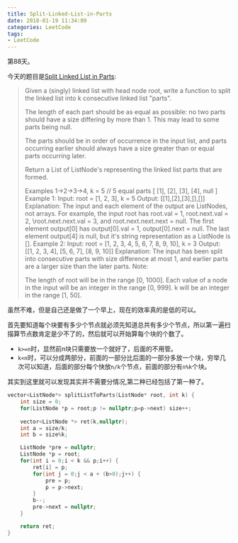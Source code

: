 ```yaml
---
title: Split-Linked-List-in-Parts
date: 2018-01-19 11:34:09
categories: LeetCode
tags:
- LeetCode
---
```


第88天。

今天的题目是[Split Linked List in Parts](https://leetcode.com/problems/split-linked-list-in-parts/description/):

> Given a (singly) linked list with head node root, write a function to split the linked list into k consecutive linked list "parts".
>
> The length of each part should be as equal as possible: no two parts should have a size differing by more than 1. This may lead to some parts being null.
>
> The parts should be in order of occurrence in the input list, and parts occurring earlier should always have a size greater than or equal parts occurring later.
>
> Return a List of ListNode's representing the linked list parts that are formed.
>
> Examples 1->2->3->4, k = 5 // 5 equal parts [ [1], [2], [3], [4], null ]
> Example 1:
> Input: 
> root = [1, 2, 3], k = 5
> Output: [[1],[2],[3],[],[]]
> Explanation:
> The input and each element of the output are ListNodes, not arrays.
> For example, the input root has root.val = 1, root.next.val = 2, \root.next.next.val = 3, and root.next.next.next = null.
> The first element output[0] has output[0].val = 1, output[0].next = null.
> The last element output[4] is null, but it's string representation as a ListNode is [].
> Example 2:
> Input: 
> root = [1, 2, 3, 4, 5, 6, 7, 8, 9, 10], k = 3
> Output: [[1, 2, 3, 4], [5, 6, 7], [8, 9, 10]]
> Explanation:
> The input has been split into consecutive parts with size difference at most 1, and earlier parts are a larger size than the later parts.
> Note:
>
> The length of root will be in the range [0, 1000].
> Each value of a node in the input will be an integer in the range [0, 999].
> k will be an integer in the range [1, 50].

虽然不难，但是自己还是做了一个早上，现在的效率真的是低的可以。

首先要知道每个块要有多少个节点就必须先知道总共有多少个节点，所以第一遍扫描算节点数肯定是少不了的，然后就可以开始算每个块的个数了。

* `k>=n`时，显然前n块只需要放一个就好了，后面的不用管。
* `k<n`时，可以分成两部分，前面的一部分比后面的一部分多放一个块，穷举几次可以知道，后面的部分每个快放`n/k`个节点，前面的部分有`n%k`个块。

其实到这里就可以发现其实并不需要分情况,第二种已经包括了第一种了。

```c++
vector<ListNode*> splitListToParts(ListNode* root, int k) {
    int size = 0;
    for(ListNode *p = root;p != nullptr;p=p->next) size++;
 
    vector<ListNode *> ret(k,nullptr);
    int a = size/k;
    int b = size%k;

    ListNode *pre = nullptr;
    ListNode *p = root;
    for(int i = 0;i < k && p;i++) {
        ret[i] = p;
        for(int j = 0;j < a + (b>0);j++) {
            pre = p;
            p = p->next;
        }
        b--;
        pre->next = nullptr;
    }

    return ret;
}
```